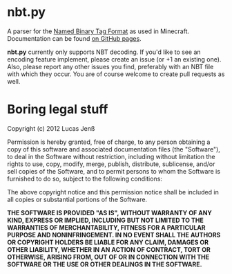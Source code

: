 # nbt.py

A parser for the [Named Binary Tag Format](http://web.archive.org/web/20110723210920/http://www.minecraft.net/docs/NBT.txt) as used in Minecraft. Documentation can be found [on GitHub pages](http://x3ro.github.com/nbt.py/).

**nbt.py** currently only supports NBT decoding. If you'd like to see an encoding feature implement, please create an issue (or +1 an existing one). Also, please report any other issues you find, preferably with an NBT file with which they occur. You are of course welcome to create pull requests as well.




# Boring legal stuff

Copyright (c) 2012 Lucas Jenß

Permission is hereby granted, free of charge, to any person obtaining a copy of this software and associated documentation files (the "Software"), to deal in the Software without restriction, including without limitation the rights to use, copy, modify, merge, publish, distribute, sublicense, and/or sell copies of the Software, and to permit persons to whom the Software is furnished to do so, subject to the following conditions:

The above copyright notice and this permission notice shall be included in all copies or substantial portions of the Software.

**THE SOFTWARE IS PROVIDED "AS IS", WITHOUT WARRANTY OF ANY KIND, EXPRESS OR IMPLIED, INCLUDING BUT NOT LIMITED TO THE WARRANTIES OF MERCHANTABILITY, FITNESS FOR A PARTICULAR PURPOSE AND NONINFRINGEMENT. IN NO EVENT SHALL THE AUTHORS OR COPYRIGHT HOLDERS BE LIABLE FOR ANY CLAIM, DAMAGES OR OTHER LIABILITY, WHETHER IN AN ACTION OF CONTRACT, TORT OR OTHERWISE, ARISING FROM, OUT OF OR IN CONNECTION WITH THE SOFTWARE OR THE USE OR OTHER DEALINGS IN THE SOFTWARE.**
